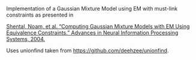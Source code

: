 Implementation of a Gaussian Mixture Model using EM with must-link constraints as presented in

<a href="https://dl.acm.org/doi/10.5555/2981345.2981404">
Shental, Noam, et al. “Computing Gaussian Mixture Models with EM Using Equivalence Constraints.” Advances in Neural Information Processing Systems, 2004.</a>

Uses unionfind taken from <a href="https://github.com/deehzee/unionfind">https://github.com/deehzee/unionfind</a>.
